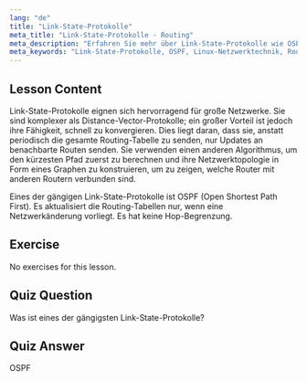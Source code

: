 ```yaml
---
lang: "de"
title: "Link-State-Protokolle"
meta_title: "Link-State-Protokolle - Routing"
meta_description: "Erfahren Sie mehr über Link-State-Protokolle wie OSPF für große Netzwerke. Verstehen Sie ihre schnelle Konvergenz und wie sie Routing-Tabellen aktualisieren. Beginnen Sie Ihre Reise in die Linux-Netzwerktechnik!"
meta_keywords: "Link-State-Protokolle, OSPF, Linux-Netzwerktechnik, Routing-Protokolle, Netzwerktopologie, Anfänger"
---
```


## Lesson Content

Link-State-Protokolle eignen sich hervorragend für große Netzwerke. Sie sind komplexer als Distance-Vector-Protokolle; ein großer Vorteil ist jedoch ihre Fähigkeit, schnell zu konvergieren. Dies liegt daran, dass sie, anstatt periodisch die gesamte Routing-Tabelle zu senden, nur Updates an benachbarte Routen senden. Sie verwenden einen anderen Algorithmus, um den kürzesten Pfad zuerst zu berechnen und ihre Netzwerktopologie in Form eines Graphen zu konstruieren, um zu zeigen, welche Router mit anderen Routern verbunden sind.

Eines der gängigen Link-State-Protokolle ist OSPF (Open Shortest Path First). Es aktualisiert die Routing-Tabellen nur, wenn eine Netzwerkänderung vorliegt. Es hat keine Hop-Begrenzung.

## Exercise

No exercises for this lesson.

## Quiz Question

Was ist eines der gängigsten Link-State-Protokolle?

## Quiz Answer

OSPF
